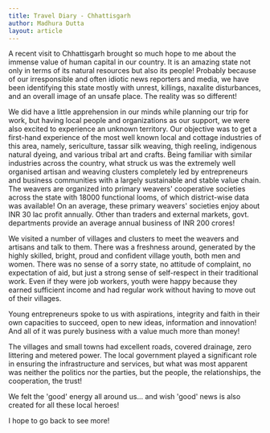 ```yaml
---
title: Travel Diary - Chhattisgarh
author: Madhura Dutta
layout: article
---
```


A recent visit to Chhattisgarh brought so much hope to me about the
immense value of human capital in our country. It is an amazing state
not only in terms of its natural resources but also its people!
Probably because of our irresponsible and often idiotic news reporters
and media, we have been identifying this state mostly with unrest,
killings, naxalite disturbances, and an overall image of an unsafe
place. The reality was so different!

We did have a little apprehension in our minds while planning our trip
for work, but having local people and organizations as our support, we
were also excited to experience an unknown territory. Our objective was
to get a first-hand experience of the most well known local and cottage
industries of this area, namely, sericulture, tassar silk weaving, thigh
reeling, indigenous natural dyeing, and various tribal art and crafts.
Being familiar with similar industries across the country, what struck
us was the extremely well organised artisan and weaving clusters
completely led by entrepreneurs and business communities with a largely
sustainable and stable value chain. The weavers are organized into
primary weavers' cooperative societies across the state with 18000
functional looms, of which district-wise data was available! On an
average, these primary weavers' societies enjoy about INR 30 lac profit
annually. Other than traders and external markets, govt. departments
provide an average annual business of INR 200 crores!

We visited a number of villages and clusters to meet the weavers and
artisans and talk to them. There was a freshness around, generated by
the highly skilled, bright, proud and confident village youth, both men
and women. There was no sense of a sorry state, no attitude of
complaint, no expectation of aid, but just a strong sense of
self-respect in their traditional work. Even if they were job workers,
youth were happy because they earned sufficient income and had regular
work without having to move out of their villages.

Young entrepreneurs spoke to us with aspirations, integrity and faith in
their own capacities to succeed, open to new ideas, information and
innovation! And all of it was purely business with a value much more
than money!

The villages and small towns had excellent roads, covered drainage, zero
littering and metered power. The local government played a significant
role in ensuring the infrastructure and services, but what was most
apparent was neither the politics nor the parties, but the people, the
relationships, the cooperation, the trust!

We felt the 'good' energy all around us... and wish 'good' news is
also created for all these local heroes!

I hope to go back to see more!
